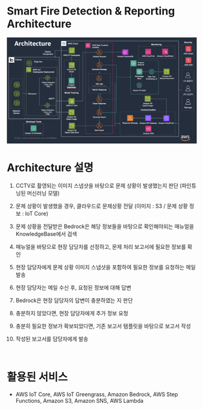 # Smart Fire Detection & Reporting Architecture

<!-- 데모의 아키텍처에 대한 이미지가 들어갑니다. -->

<img src="../../../source/img/SF_2_arc.png" width="1200">



<!-- 아키텍처에 대한 Workflow나 구성에 대한 설명을 해주세요 -->
# Architecture 설명
 1. CCTV로 촬영되는 이미지 스냅샷을 바탕으로 문제 상황이 발생했는지 판단 (파인튜닝된 머신러닝 모델)
 
 2. 문제 상황이 발생했을 경우, 클라우드로 문제상황 전달 (이미지 : S3 /  문제 상황 정보 : IoT Core)

 3. 문제 상황을 전달받은 Bedrock은 해당 정보들을 바탕으로 확인해야되는 매뉴얼을 KnowledgeBase에서 검색

 5. 매뉴얼을 바탕으로 현장 담당자를 선정하고, 문제 처리 보고서에 필요한 정보를 확인

 6. 현장 담당자에게 문제 상황 이미지 스냅샷을 포함하여 필요한 정보를 요청하는 메일 발송

 7. 현장 담당자는 메일 수신 후, 요청된 정보에 대해 답변

 8. Bedrock은 현장 담당자의 답변이 충분하였는 지 판단

 9. 충분하지 않았다면, 현장 담당자에게 추가 정보 요청

 10. 충분히 필요한 정보가 확보되었다면, 기존 보고서 탬플릿을 바탕으로 보고서 작성

 11. 작성된 보고서를 담당자에게 발송  

<br>

<!-- 서비스를 구성할 때 활용된 서비스명을 나열 해주세요. -->  
# 활용된 서비스
- AWS IoT Core, AWS IoT Greengrass, Amazon Bedrock, AWS Step Functions, Amazon S3, Amazon SNS, AWS Lambda

